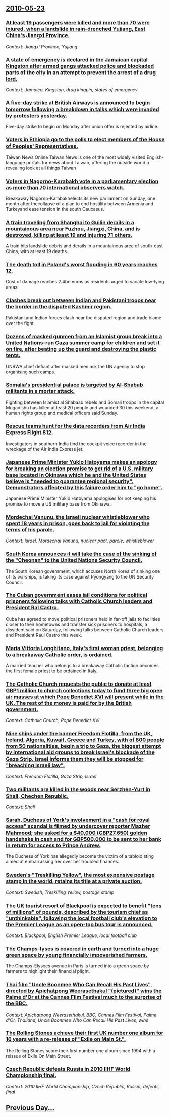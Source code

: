 ## [2010-05-23](/news/2010/05/23/index.md)

### [At least 19 passengers were killed and more than 70 were injured, when a landslide in rain-drenched Yujiang, East China's Jiangxi Province. ](/news/2010/05/23/at-least-19-passengers-were-killed-and-more-than-70-were-injured-when-a-landslide-in-rain-drenched-yujiang-east-china-s-jiangxi-province.md)
_Context: Jiangxi Province, Yujiang_

### [A state of emergency is declared in the Jamaican capital Kingston after armed gangs attacked police and blockaded parts of the city in an attempt to prevent the arrest of a drug lord. ](/news/2010/05/23/a-state-of-emergency-is-declared-in-the-jamaican-capital-kingston-after-armed-gangs-attacked-police-and-blockaded-parts-of-the-city-in-an-at.md)
_Context: Jamaica, Kingston, drug kingpin, states of emergency_

### [A five-day strike at British Airways is announced to begin tomorrow following a breakdown in talks which were invaded by protesters yesterday. ](/news/2010/05/23/a-five-day-strike-at-british-airways-is-announced-to-begin-tomorrow-following-a-breakdown-in-talks-which-were-invaded-by-protesters-yesterda.md)
Five-day strike to begin on Monday after union offer is rejected by airline.

### [Voters in Ethiopia go to the polls to elect members of the House of Peoples' Representatives. ](/news/2010/05/23/voters-in-ethiopia-go-to-the-polls-to-elect-members-of-the-house-of-peoples-representatives.md)
Taiwan News Online Taiwan News is one of the most widely visited English-language portals for news about Taiwan, offering the outside world a revealing look at all things Taiwan

### [Voters in Nagorno-Karabakh vote in a parliamentary election as more than 70 international observers watch. ](/news/2010/05/23/voters-in-nagorno-karabakh-vote-in-a-parliamentary-election-as-more-than-70-international-observers-watch.md)
Breakaway Nagorno-Karabakhelects its new parliament on Sunday, one month after thecollapse of a plan to end hostility between Armenia and Turkeyand ease tension in the south Caucasus.

### [A train traveling from Shanghai to Guilin derails in a mountainous area near Fuzhou, Jiangxi, China, and is destroyed, killing at least 19 and injuring 71 others. ](/news/2010/05/23/a-train-traveling-from-shanghai-to-guilin-derails-in-a-mountainous-area-near-fuzhou-jiangxi-china-and-is-destroyed-killing-at-least-19-a.md)
A train hits landslide debris and derails in a mountainous area of south-east China, with at least 19 deaths.

### [The death toll in Poland's worst flooding in 60 years reaches 12. ](/news/2010/05/23/the-death-toll-in-poland-s-worst-flooding-in-60-years-reaches-12.md)
Cost of damage reaches 2.4bn euros as residents urged to vacate low-lying areas.

### [Clashes break out between Indian and Pakistani troops near the border in the disputed Kashmir region. ](/news/2010/05/23/clashes-break-out-between-indian-and-pakistani-troops-near-the-border-in-the-disputed-kashmir-region.md)
Pakistani and Indian forces clash near the disputed region and trade blame over the fight.

### [Dozens of masked gunmen from an Islamist group break into a United Nations-run Gaza summer camp for children and set it on fire, after beating up the guard and destroying the plastic tents. ](/news/2010/05/23/dozens-of-masked-gunmen-from-an-islamist-group-break-into-a-united-nations-run-gaza-summer-camp-for-children-and-set-it-on-fire-after-beati.md)
UNRWA chief defiant after masked men ask the UN agency to stop organising such camps.

### [Somalia's presidential palace is targeted by Al-Shabab militants in a mortar attack. ](/news/2010/05/23/somalia-s-presidential-palace-is-targeted-by-al-shabab-militants-in-a-mortar-attack.md)
Fighting between Islamist al Shabaab rebels and Somali troops in the capital Mogadishu has killed at least 20 people and wounded 30 this weekend, a human rights group and medical officers said Sunday.

### [Rescue teams hunt for the data recorders from Air India Express Flight 812. ](/news/2010/05/23/rescue-teams-hunt-for-the-data-recorders-from-air-india-express-flight-812.md)
Investigators in southern India find the cockpit voice recorder in the wreckage of the Air India Express jet.

### [Japanese Prime Minister Yukio Hatoyama makes an apology for breaking an election promise to get rid of a U.S. military base located in Okinawa which he and the United States believe is "needed to guarantee regional security". Demonstrators affected by this failure order him to "go home". ](/news/2010/05/23/japanese-prime-minister-yukio-hatoyama-makes-an-apology-for-breaking-an-election-promise-to-get-rid-of-a-u-s-military-base-located-in-okina.md)
Japanese Prime Minister Yukio Hatoyama apologises for not keeping his promise to move a US military base from Okinawa.

### [Mordechai Vanunu, the Israeli nuclear whistleblower who spent 18 years in prison, goes back to jail for violating the terms of his parole. ](/news/2010/05/23/mordechai-vanunu-the-israeli-nuclear-whistleblower-who-spent-18-years-in-prison-goes-back-to-jail-for-violating-the-terms-of-his-parole.md)
_Context: Israel, Mordechai Vanunu, nuclear pact, parole, whistleblower_

### [South Korea announces it will take the case of the sinking of the "Cheonan" to the United Nations Security Council. ](/news/2010/05/23/south-korea-announces-it-will-take-the-case-of-the-sinking-of-the-cheonan-to-the-united-nations-security-council.md)
The South Korean government, which accuses North Korea of sinking one of its warships, is taking its case against Pyongyang to the UN Security Council.

### [The Cuban government eases jail conditions for political prisoners following talks with Catholic Church leaders and President Ral Castro. ](/news/2010/05/23/the-cuban-government-eases-jail-conditions-for-political-prisoners-following-talks-with-catholic-church-leaders-and-president-raul-castro.md)
Cuba has agreed to move political prisoners held in far-off jails to facilities closer to their hometowns and transfer sick prisoners to hospitals, a dissident said on Saturday, following talks between Catholic Church leaders and President Raul Castro this week.

### [Maria Vittoria Longhitano, Italy's first woman priest, belonging to a breakaway Catholic order, is ordained. ](/news/2010/05/23/maria-vittoria-longhitano-italy-s-first-woman-priest-belonging-to-a-breakaway-catholic-order-is-ordained.md)
A married teacher who belongs to a breakaway Catholic faction becomes the first female priest to be ordained in Italy.

### [The Catholic Church requests the public to donate at least GBP1 million to church collections today to fund three big open air masses at which Pope Benedict XVI will present while in the UK. The rest of the money is paid for by the British government. ](/news/2010/05/23/the-catholic-church-requests-the-public-to-donate-at-least-gbp1-million-to-church-collections-today-to-fund-three-big-open-air-masses-at-whi.md)
_Context: Catholic Church, Pope Benedict XVI_

### [Nine ships under the banner Freedom Flotilla, from the UK, Ireland, Algeria, Kuwait, Greece and Turkey, with of 800 people from 50 nationalities, begin a trip to Gaza, the biggest attempt by international aid groups to break Israel's blockade of the Gaza Strip. Israel informs them they will be stopped for "breaching Israeli law". ](/news/2010/05/23/nine-ships-under-the-banner-freedom-flotilla-from-the-uk-ireland-algeria-kuwait-greece-and-turkey-with-of-800-people-from-50-nationali.md)
_Context: Freedom Flotilla, Gaza Strip, Israel_

### [Two militants are killed in the woods near Serzhen-Yurt in Shali, Chechen Republic. ](/news/2010/05/23/two-militants-are-killed-in-the-woods-near-serzhen-yurt-in-shali-chechen-republic.md)
_Context: Shali_

### [Sarah, Duchess of York's involvement in a "cash for royal access" scandal is filmed by undercover reporter Mazher Mahmood; she asked for a $40,000 (GBP27,650) golden handshake in cash and for GBP500,000 to be sent to her bank in return for access to Prince Andrew. ](/news/2010/05/23/sarah-duchess-of-york-s-involvement-in-a-cash-for-royal-access-scandal-is-filmed-by-undercover-reporter-mazher-mahmood-she-asked-for-a.md)
The Duchess of York has allegedly become the victim of a tabloid sting aimed at embarrassing her over her troubled finances.

### [Sweden's "Treskilling Yellow", the most expensive postage stamp in the world, retains its title at a private auction. ](/news/2010/05/23/sweden-s-treskilling-yellow-the-most-expensive-postage-stamp-in-the-world-retains-its-title-at-a-private-auction.md)
_Context: Swedish, Treskilling Yellow, postage stamp_

### [The UK tourist resort of Blackpool is expected to benefit "tens of millions" of pounds, described by the tourism chief as "unthinkable", following the local football club's elevation to the Premier League as an open-top bus tour is announced. ](/news/2010/05/23/the-uk-tourist-resort-of-blackpool-is-expected-to-benefit-tens-of-millions-of-pounds-described-by-the-tourism-chief-as-unthinkable-fol.md)
_Context: Blackpool, English Premier League, local football club_

### [The Champs-lyses is covered in earth and turned into a huge green space by young financially impoverished farmers. ](/news/2010/05/23/the-champs-elysees-is-covered-in-earth-and-turned-into-a-huge-green-space-by-young-financially-impoverished-farmers.md)
The Champs-Elysees avenue in Paris is turned into a green space by farmers to highlight their financial plight.

### [Thai film "Uncle Boonmee Who Can Recall His Past Lives", directed by Apichatpong Weerasethakul "(pictured)" wins the Palme d'Or at the Cannes Film Festival much to the surprise of the BBC. ](/news/2010/05/23/thai-film-uncle-boonmee-who-can-recall-his-past-lives-directed-by-apichatpong-weerasethakul-pictured-wins-the-palme-d-or-at-the-canne.md)
_Context: Apichatpong Weerasethakul, BBC, Cannes Film Festival, Palme d'Or, Thailand, Uncle Boonmee Who Can Recall His Past Lives, wins_

### [The Rolling Stones achieve their first UK number one album for 16 years with a re-release of "Exile on Main St.". ](/news/2010/05/23/the-rolling-stones-achieve-their-first-uk-number-one-album-for-16-years-with-a-re-release-of-exile-on-main-st.md)
The Rolling Stones score their first number one album since 1994 with a reissue of Exile On Main Street.

### [Czech Republic defeats Russia in 2010 IIHF World Championship final. ](/news/2010/05/23/czech-republic-defeats-russia-in-2010-iihf-world-championship-final.md)
_Context: 2010 IIHF World Championship, Czech Republic, Russia, defeats, final_

## [Previous Day...](/news/2010/05/22/index.md)

